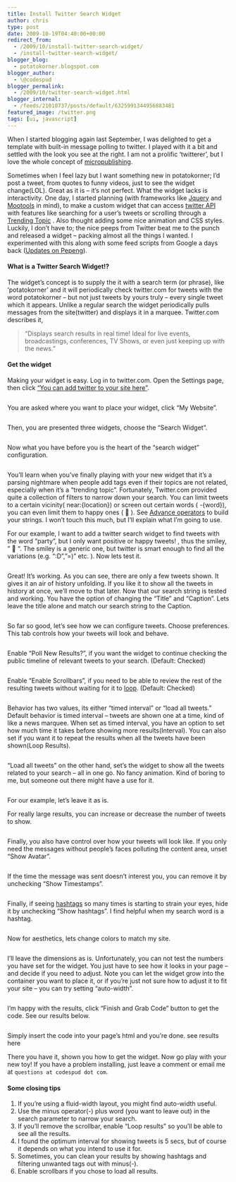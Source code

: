 ```yaml
---
title: Install Twitter Search Widget
author: chris
type: post
date: 2009-10-19T04:40:00+00:00
redirect_from: 
  - /2009/10/install-twitter-search-widget/
  - /install-twitter-search-widget/
blogger_blog:
  - potatokorner.blogspot.com
blogger_author:
  - \@codespud
blogger_permalink:
  - /2009/10/twitter-search-widget.html
blogger_internal:
  - /feeds/21010737/posts/default/6325991344956883481
featured_image: /twitter.png
tags: [ui, javascript]
---
```

When I started blogging again last September, I was delighted to get a template with built-in message polling to twitter. I played with it a bit and settled with the look you see at the right. I am not a prolific &#8216;twitterer&#8217;, but I love the whole concept of [micropublishing][1].

<!--more-->

  
Sometimes when I feel lazy but I want something new in potatokorner; I&#8217;d post a tweet, from quotes to funny videos, just to see the widget change(LOL). Great as it is &#8211; it&#8217;s not perfect. What the widget lacks is interactivity. One day, I started planning (with frameworks like [Jquery][2] and [Mootools][3] in mind), to make a custom widget that can access [twitter API][4] with features like searching for a user&#8217;s tweets or scrolling through a [Trending Topic][5] . Also thought adding some nice animation and CSS styles. Luckily, I don&#8217;t have to; the nice peeps from Twitter beat me to the punch and released a widget &#8211; packing almost all the things I wanted. I experimented with this along with some feed scripts from Google a days back ([Updates on Pepeng][6]).

#### What is a Twitter Search Widget!?

The widget&#8217;s concept is to supply the it with a search term (or phrase), like &#8216;potatokorner&#8217; and it will periodically check twitter.com for tweets with the word potatokorner &#8211; but not just tweets by yours truly &#8211; every single tweet which it appears. Unlike a regular search the widget periodically pulls messages from the site(twitter) and displays it in a marquee. Twitter.com describes it,

> &#8220;Displays search results in real time! Ideal for live events, broadcastings, conferences, TV Shows, or even just keeping up with the news.&#8221;

#### Get the widget

Making your widget is easy. Log in to twitter.com. Open the Settings page, then click [&#8220;You can add twitter to your site here&#8221;][7].

<div>
  <a style="margin-left: 1em; margin-right: 1em;" href="http://4.bp.blogspot.com/_BBS5bkzuLXM/Stvr3MiCQ0I/AAAAAAAADK0/PAJxPF4FpjA/s1600-h/potatokorner-twitter-search-widget.PNG"><img src="http://4.bp.blogspot.com/_BBS5bkzuLXM/Stvr3MiCQ0I/AAAAAAAADK0/PAJxPF4FpjA/s320/potatokorner-twitter-search-widget.PNG" alt="" border="0" /></a>
</div>

You are asked where you want to place your widget, click &#8220;My Website&#8221;.

<div>
  <a style="margin-left: 1em; margin-right: 1em;" href="http://3.bp.blogspot.com/_BBS5bkzuLXM/StvssWMQRVI/AAAAAAAADLE/0h7qv6ggYV4/s1600-h/potatokorner-twitter-search-widget-step2.PNG"><img src="http://3.bp.blogspot.com/_BBS5bkzuLXM/StvssWMQRVI/AAAAAAAADLE/0h7qv6ggYV4/s320/potatokorner-twitter-search-widget-step2.PNG" alt="" border="0" /></a>
</div>

Then, you are presented three widgets, choose the &#8220;Search Widget&#8221;.

<div>
  <a style="margin-left: 1em; margin-right: 1em;" href="http://3.bp.blogspot.com/_BBS5bkzuLXM/StvsyHJVE6I/AAAAAAAADLM/tFwZeVyrcxI/s1600-h/potatokorner-twitter-search-widget-step3.PNG"><img src="http://3.bp.blogspot.com/_BBS5bkzuLXM/StvsyHJVE6I/AAAAAAAADLM/tFwZeVyrcxI/s320/potatokorner-twitter-search-widget-step3.PNG" alt="" border="0" /></a>
</div>

Now what you have before you is the heart of the &#8220;search widget&#8221; configuration.

<div>
  <a style="margin-left: 1em; margin-right: 1em;" href="http://1.bp.blogspot.com/_BBS5bkzuLXM/StvtGGtbBOI/AAAAAAAADLU/aaM8noAbmZU/s1600-h/potatokorner-twitter-search-config.PNG"><img src="http://1.bp.blogspot.com/_BBS5bkzuLXM/StvtGGtbBOI/AAAAAAAADLU/aaM8noAbmZU/s320/potatokorner-twitter-search-config.PNG" alt="" border="0" /></a>
</div>

You&#8217;ll learn when you&#8217;ve finally playing with your new widget that it&#8217;s a parsing nightmare when people add tags even if their topics are not related, especially when it&#8217;s a &#8220;trending topic&#8221;. Fortunately, Twitter.com provided quite a collection of filters to narrow down your search. You can limit tweets to a certain vicinity( near:{location}) or screen out certain words ( -{word}), you can even limit them to happy ones ( 🙂 ). See [Advance operators][8] to build your strings. I won&#8217;t touch this much, but I&#8217;ll explain what I&#8217;m going to use.

For our example, I want to add a twitter search widget to find tweets with the word &#8220;party&#8221;, but I only want positive or happy tweets! , thus the smiley, &#8221; 🙂 &#8220;. The smiley is a generic one, but twitter is smart enough to find all the variations (e.g. &#8220;:D&#8221;,&#8221;=)&#8221; etc. ). Now lets test it.

<div>
  <a style="margin-left: 1em; margin-right: 1em;" href="http://3.bp.blogspot.com/_BBS5bkzuLXM/StvtQSnAXbI/AAAAAAAADLc/OW3As3VfJpY/s1600-h/potatokorner-twitter-search-test.PNG"><img src="http://3.bp.blogspot.com/_BBS5bkzuLXM/StvtQSnAXbI/AAAAAAAADLc/OW3As3VfJpY/s320/potatokorner-twitter-search-test.PNG" alt="" border="0" /></a>
</div>

Great! It&#8217;s working. As you can see, there are only a few tweets shown. It gives it an air of history unfolding. If you like it to show all the tweets in history at once, we&#8217;ll move to that later. Now that our search string is tested and working. You have the option of changing the &#8220;Title&#8221; and &#8220;Caption&#8221;. Lets leave the title alone and match our search string to the Caption.

<div>
  <a style="margin-left: 1em; margin-right: 1em;" href="http://4.bp.blogspot.com/_BBS5bkzuLXM/StvtXiBgOxI/AAAAAAAADLk/ObOyPgSCPs0/s1600-h/potatokorner-twitter-search-config-2-1.PNG"><img src="http://4.bp.blogspot.com/_BBS5bkzuLXM/StvtXiBgOxI/AAAAAAAADLk/ObOyPgSCPs0/s320/potatokorner-twitter-search-config-2-1.PNG" alt="" border="0" /></a>
</div>

So far so good, let&#8217;s see how we can configure tweets. Choose preferences. This tab controls how your tweets will look and behave.

<div>
  <a style="margin-left: 1em; margin-right: 1em;" href="http://2.bp.blogspot.com/_BBS5bkzuLXM/Stvt9WNTcpI/AAAAAAAADLs/Nk4bRBgcKTI/s1600-h/potatokorner-twitter-search-config-2.PNG"><img src="http://2.bp.blogspot.com/_BBS5bkzuLXM/Stvt9WNTcpI/AAAAAAAADLs/Nk4bRBgcKTI/s320/potatokorner-twitter-search-config-2.PNG" alt="" border="0" /></a>
</div>

Enable &#8220;Poll New Results?&#8221;, if you want the widget to continue checking the public timeline of relevant tweets to your search. (Default: Checked)

<div>
  <a style="margin-left: 1em; margin-right: 1em;" href="http://3.bp.blogspot.com/_BBS5bkzuLXM/StzbFlGO71I/AAAAAAAADL0/C_W70lovF7o/s1600-h/potatokorner-twitter-search-config-3+-poll.PNG"><img src="http://3.bp.blogspot.com/_BBS5bkzuLXM/StzbFlGO71I/AAAAAAAADL0/C_W70lovF7o/s320/potatokorner-twitter-search-config-3+-poll.PNG" alt="" border="0" /></a>
</div>

Enable &#8220;Enable Scrollbars&#8221;, if you need to be able to review the rest of the resulting tweets without waiting for it to [loop][9]. (Default: Checked)

<div>
  <a style="margin-left: 1em; margin-right: 1em;" href="http://4.bp.blogspot.com/_BBS5bkzuLXM/StzbK9XmG0I/AAAAAAAADL8/mTLPB6ox8dg/s1600-h/potatokorner-twitter-search-config-3+-loop.PNG"><img src="http://4.bp.blogspot.com/_BBS5bkzuLXM/StzbK9XmG0I/AAAAAAAADL8/mTLPB6ox8dg/s320/potatokorner-twitter-search-config-3+-loop.PNG" alt="" border="0" /></a>
</div>

Behavior has two values, its either &#8220;timed interval&#8221; or &#8220;load all tweets.&#8221; Default behavior is timed interval &#8211; tweets are shown one at a time, kind of like a news marquee. When set as timed interval, you have an option to set how much time it takes before showing more results(Interval). You can also set if you want it to repeat the results when all the tweets have been shown(Loop Results).

<div>
  <a style="margin-left: 1em; margin-right: 1em;" href="http://1.bp.blogspot.com/_BBS5bkzuLXM/StzeVgDk71I/AAAAAAAADMU/Ka7ak5kgIig/s1600-h/potatokorner-twitter-search-config-3+-timed.PNG"><img src="http://1.bp.blogspot.com/_BBS5bkzuLXM/StzeVgDk71I/AAAAAAAADMU/Ka7ak5kgIig/s320/potatokorner-twitter-search-config-3+-timed.PNG" alt="" border="0" /></a>
</div>

&#8220;Load all tweets&#8221; on the other hand, set&#8217;s the widget to show all the tweets related to your search &#8211; all in one go. No fancy animation. Kind of boring to me, but someone out there might have a use for it.

<div>
  <a style="margin-left: 1em; margin-right: 1em;" href="http://3.bp.blogspot.com/_BBS5bkzuLXM/Stzedu-uzpI/AAAAAAAADMc/pQH-SJoS6ds/s1600-h/potatokorner-twitter-search-config-3-alltweets.PNG"><img src="http://3.bp.blogspot.com/_BBS5bkzuLXM/Stzedu-uzpI/AAAAAAAADMc/pQH-SJoS6ds/s320/potatokorner-twitter-search-config-3-alltweets.PNG" alt="" border="0" /></a>
</div>

For our example, let&#8217;s leave it as is.

For really large results, you can increase or decrease the number of tweets to show.

<div>
  <a style="margin-left: 1em; margin-right: 1em;" href="http://1.bp.blogspot.com/_BBS5bkzuLXM/StzlVklMMmI/AAAAAAAADMs/x4oFwD1pp8g/s1600-h/potatokorner-twitter-search-config-3+-tweets.PNG"><img src="http://1.bp.blogspot.com/_BBS5bkzuLXM/StzlVklMMmI/AAAAAAAADMs/x4oFwD1pp8g/s320/potatokorner-twitter-search-config-3+-tweets.PNG" alt="" border="0" /></a>
</div>

Finally, you also have control over how your tweets will look like. If you only need the messages without people&#8217;s faces polluting the content area, unset &#8220;Show Avatar&#8221;.

<div>
  <a style="margin-left: 1em; margin-right: 1em;" href="http://3.bp.blogspot.com/_BBS5bkzuLXM/StzlcscW53I/AAAAAAAADM0/tKoKQpfPuZE/s1600-h/potatokorner-twitter-search-config-3-noavatar.PNG"><img src="http://3.bp.blogspot.com/_BBS5bkzuLXM/StzlcscW53I/AAAAAAAADM0/tKoKQpfPuZE/s320/potatokorner-twitter-search-config-3-noavatar.PNG" alt="" border="0" /></a>
</div>

If the time the message was sent doesn&#8217;t interest you, you can remove it by unchecking &#8220;Show Timestamps&#8221;.

<div>
  <a style="margin-left: 1em; margin-right: 1em;" href="http://2.bp.blogspot.com/_BBS5bkzuLXM/StzlidwW-cI/AAAAAAAADM8/E9NC69-DdbA/s1600-h/potatokorner-twitter-search-config-3-notime.PNG"><img src="http://2.bp.blogspot.com/_BBS5bkzuLXM/StzlidwW-cI/AAAAAAAADM8/E9NC69-DdbA/s320/potatokorner-twitter-search-config-3-notime.PNG" alt="" border="0" /></a>
</div>

Finally, if seeing [hashtags][10] so many times is starting to strain your eyes, hide it by unchecking &#8220;Show hashtags&#8221;. I find helpful when my search word is a hashtag.

<div>
  <a style="margin-left: 1em; margin-right: 1em;" href="http://4.bp.blogspot.com/_BBS5bkzuLXM/StzlnQIgVPI/AAAAAAAADNE/rLZSZLA6-l4/s1600-h/potatokorner-twitter-search-config-3-nohashtags.PNG"><img src="http://4.bp.blogspot.com/_BBS5bkzuLXM/StzlnQIgVPI/AAAAAAAADNE/rLZSZLA6-l4/s320/potatokorner-twitter-search-config-3-nohashtags.PNG" alt="" border="0" /></a>
</div>

Now for aesthetics, lets change colors to match my site.

<div>
  <a style="margin-left: 1em; margin-right: 1em;" href="http://1.bp.blogspot.com/_BBS5bkzuLXM/StzelmVUs3I/AAAAAAAADMk/80RqxBQMEzg/s1600-h/potatokorner-twitter-search-config-4.PNG"><img src="http://1.bp.blogspot.com/_BBS5bkzuLXM/StzelmVUs3I/AAAAAAAADMk/80RqxBQMEzg/s320/potatokorner-twitter-search-config-4.PNG" alt="" border="0" /></a>
</div>

I&#8217;ll leave the dimensions as is. Unfortunately, you can not test the numbers you have set for the widget. You just have to see how it looks in your page &#8211; and decide if you need to adjust. Note you can let the widget grow into the container you want to place it, or if you&#8217;re just not sure how to adjust it to fit your site &#8211; you can try setting &#8220;auto-width&#8221;.

<div>
  <a style="margin-left: 1em; margin-right: 1em;" href="http://2.bp.blogspot.com/_BBS5bkzuLXM/StzlugcxuiI/AAAAAAAADNM/Qe2LsIwoGfw/s1600-h/potatokorner-twitter-search-config-5.PNG"><img src="http://2.bp.blogspot.com/_BBS5bkzuLXM/StzlugcxuiI/AAAAAAAADNM/Qe2LsIwoGfw/s320/potatokorner-twitter-search-config-5.PNG" alt="" border="0" /></a>
</div>

I&#8217;m happy with the results, click &#8220;Finish and Grab Code&#8221; button to get the code. See our results below.

<div>
  <a style="margin-left: 1em; margin-right: 1em;" href="http://2.bp.blogspot.com/_BBS5bkzuLXM/Stzmzg7JsII/AAAAAAAADNU/4MuMeU_2viE/s1600-h/potatokorner-twitter-search-config-getcode.PNG"><img src="http://2.bp.blogspot.com/_BBS5bkzuLXM/Stzmzg7JsII/AAAAAAAADNU/4MuMeU_2viE/s320/potatokorner-twitter-search-config-getcode.PNG" alt="" border="0" /></a>
</div>

Simply insert the code into your page&#8217;s html and you&#8217;re done. see results here

There you have it, shown you how to get the widget. Now go play with your new toy! If you have a problem installing, just leave a comment or email me at `questions at codespud dot com`.

#### Some closing tips

1) If you&#8217;re using a fluid-width layout, you might find auto-width useful.  
2) Use the minus operator(-) plus word (you want to leave out) in the search parameter to narrow your search.  
3) If you&#8217;ll remove the scrollbar, enable &#8220;Loop results&#8221; so you&#8217;ll be able to see all the results.  
4) I found the optimum interval for showing tweets is 5 secs, but of course it depends on what you intend to use it for.  
5) Sometimes, you can clean your results by showing hashtags and filtering unwanted tags out with minus(-).  
6) Enable scrollbars if you chose to load all results.

 [1]: http://en.wikipedia.org/wiki/Micropublishing
 [2]: http://jquery.com/
 [3]: http://mootools.net/
 [4]: http://apiwiki.twitter.com/
 [5]: https://twitter.com/twitter101/learning
 [6]: http://potatokorner.blogspot.com/2009/10/updates-on-pepeng.html#main
 [7]: http://twitter.com/goodies/widgets
 [8]: http://search.twitter.com/operators
 [9]: http://www.blogger.com/post-edit.g?blogID=21010737&postID=6325991344956883481#twitter-loop
 [10]: http://twitter.pbworks.com/Hashtags
